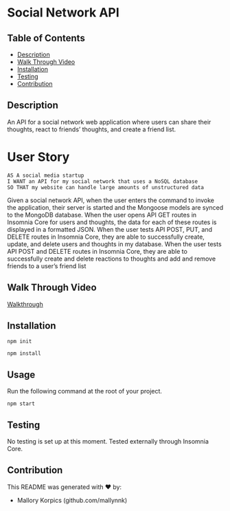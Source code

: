 # Social Network API

## Table of Contents
  - [Description](#description)
  - [Walk Through Video](#walk-through-video)
  - [Installation](#installation)
  - [Testing](#testing)
  - [Contribution](#contribution)

## Description
An API for a social network web application where users can share their thoughts, react to friends’ thoughts, and create a friend list.

# User Story
```
AS A social media startup
I WANT an API for my social network that uses a NoSQL database
SO THAT my website can handle large amounts of unstructured data
```

Given a social network API, when the user enters the command to invoke the application, their server is started and the Mongoose models are synced to the MongoDB database. When the user opens API GET routes in Insomnia Core for users and thoughts, the data for each of these routes is displayed in a formatted JSON. When the user tests API POST, PUT, and DELETE routes in Insomnia Core, they are able to successfully create, update, and delete users and thoughts in my database. When the user tests API POST and DELETE routes in Insomnia Core, they are able to successfully create and delete reactions to thoughts and add and remove friends to a user’s friend list

## Walk Through Video
[Walkthrough](insert)

## Installation
`npm init`

`npm install`

## Usage
Run the following command at the root of your project.

`npm start`

## Testing
No testing is set up at this moment. Tested externally through Insomnia Core.

## Contribution
This README was generated with ❤️ by:
- Mallory Korpics (github.com/mallynnk)